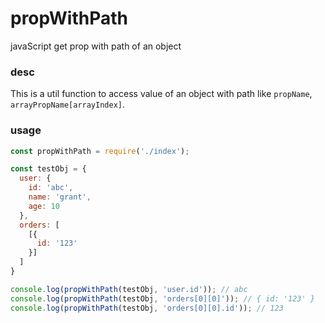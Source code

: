 # propWithPath
javaScript get prop with path of an object

### desc

This is a util function to access value of an object with path like `propName`, `arrayPropName[arrayIndex]`.

### usage

```javaScript
const propWithPath = require('./index');

const testObj = {
  user: {
    id: 'abc',
    name: 'grant',
    age: 10
  },
  orders: [
    [{
      id: '123'
    }]
  ]
}

console.log(propWithPath(testObj, 'user.id')); // abc
console.log(propWithPath(testObj, 'orders[0][0]')); // { id: '123' }
console.log(propWithPath(testObj, 'orders[0][0].id')); // 123
```